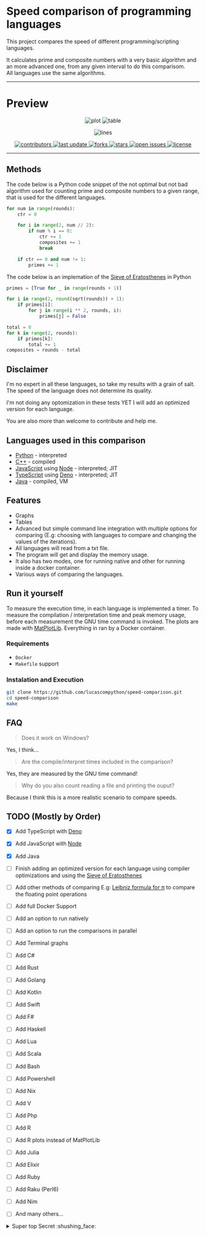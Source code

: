 # Speed comparison of programming languages 

This project compares the speed of different programming/scripting languages.

It calculates prime and composite numbers with a very basic algorithm and an more advanced one, from any given interval to do this comparisom.<br>
All languages use the same algorithms.
<!-- and it uses an implementation of the [Leibniz formula for π](https://en.wikipedia.org/wiki/Leibniz_formula_for_%CF%80) to do the comparison. -->


<!-- Here is a video which explains how it works: [Calculating π by hand](https://www.youtube.com/watch?v=HrRMnzANHHs) -->
---

# Preview

<div align="center">

![plot](https://cdn.discordapp.com/attachments/795277227423301643/961753951261302814/unknown.png "Speed comparison of programming languages")
![table](https://cdn.discordapp.com/attachments/795277227423301643/961754032744038450/unknown.png "Table") 

![lines](https://img.shields.io/tokei/lines/github/lucascompython/speed-comparison)
<p>
  <a href="https://github.com/lucascompython/speed-comparison/graphs/contributors">
    <img src="https://img.shields.io/github/contributors/lucascompython/speed-comparison" alt="contributors" />
  </a>
  <a href="">
    <img src="https://img.shields.io/github/last-commit/lucascompython/speed-comparison" alt="last update" />
  </a>
  <a href="https://github.com/lucascompython/speed-comparison/network/members">
    <img src="https://img.shields.io/github/forks/lucascompython/speed-comparison" alt="forks" />
  </a>
  <a href="https://github.com/lucascompython/speed-comparison/stargazers">
    <img src="https://img.shields.io/github/stars/lucascompython/speed-comparison" alt="stars" />
  </a>
  <a href="https://github.com/lucascompython/speed-comparison/issues/">
    <img src="https://img.shields.io/github/issues/lucascompython/speed-comparison" alt="open issues" />
  </a>
  <a href="https://github.com/lucascompython/speed-comparison/blob/master/LICENSE">
    <img src="https://img.shields.io/github/license/lucascompython/speed-comparison.svg" alt="license" />
  </a>
</p>

</div>

---





## Methods

The code below is a Python code snippet of the not optimal but not bad algorithm used for counting prime and composite numbers to a given range, that is used for the different languages.

```python
for num in range(rounds):
    ctr = 0

    for i in range(2, num // 2):
        if num % i == 0:
            ctr += 1
            composites += 1
            break

    if ctr == 0 and num != 1:
        primes += 1
```

The code below is an implemation of the [Sieve of Eratosthenes](https://en.wikipedia.org/wiki/Sieve_of_Eratosthenes) in Python

```python
primes = [True for _ in range(rounds + 1)]

for i in range(2, round(sqrt(rounds)) + 1):
    if primes[i]:
        for j in range(i ** 2, rounds, i):
            primes[j] = False

total = 0
for k in range(2, rounds):
    if primes[k]:
        total += 1
composites = rounds - total
```


## Disclaimer

I'm no expert in all these languages, so take my results with a grain of salt.<br>
The speed of the language does not determine its quality.
<!-- Also the findings just show how good the languages can handle floating point operations, which is only one aspect of a programming language. -->
I'm not doing any optomization in these tests YET I will add an optimized version for each language.

You are also more than welcome to contribute and help me.

## Languages used in this comparison


- [Python](https://www.python.org/) - interpreted
- [C++](https://isocpp.org/) - compiled
- [JavaScript](https://www.ecma-international.org/publications-and-standards/standards/ecma-402/) using [Node](https://nodejs.org/en/) - interpreted; JIT
- [TypeScript](https://www.typescriptlang.org) using [Deno](https://deno.land) - interpreted; JIT
- [Java](http://www.oracle.com/technetwork/java/index.html) - compiled, VM
<!---

- [C#](https://docs.microsoft.com/en-us/dotnet/csharp/) - compiled
- [Javascript](https://www.ecma-international.org/publications/standards/Ecma-402.htm) using [Node.js](https://nodejs.org/) - interpreted, JIT
- [Go](https://golang.org/) - compiled
- [Rust](https://www.rust-lang.org/) - compiled
--->



## Features

- Graphs
- Tables
- Advanced but simple command line integration with multiple options for comparing (E.g: choosing with languages to compare and changing the values of the iterations).
- All languages will read from a txt file.
- The program will get and display the memory usage.
- It also has two modes, one for running native and other for running inside a docker container.
- Various ways of comparing the languages.
<!---- Install all the requirements by itself.
-->

<!-- ## Results
asdd -->
## Run it yourself
<!--
Everything is run by a Docker container and a bash script which envokes the programs.
-->

To measure the execution time, in each language is implemented a timer.
To measure the compilation / interpretation time and peak memory usage, before each measurement the GNU time command is invoked. 
The plots are made with [MatPlotLib](https://matplotlib.org).
Everything in ran by a Docker container.

### Requirements

- `Docker`
- `Makefile` support

### Instalation and Execution

```bash
git clone https://github.com/lucascompython/speed-comparison.git
cd speed-comparison
make
```

## FAQ

> Does it work on Windows?

Yes, I think... 

> Are the compile/interpret times included in the comparison?

Yes, they are measured by the GNU time command!

> Why do you also count reading a file and printing the ouput?

Because I think this is a more realistic scenario to compare speeds.

## TODO (Mostly by Order)


- [X] Add TypeScript with [Deno](https://deno.land)
- [X] Add JavaScript with [Node](https://nodejs.org)
- [X] Add Java
- [ ] Finish adding an optimized version for each language using compiler optimizations and using the [Sieve of Eratosthenes](https://en.wikipedia.org/wiki/Sieve_of_Eratosthenes)
- [ ] Add other methods of comparing E.g: [Leibniz formula for π](https://en.wikipedia.org/wiki/Leibniz_formula_for_%CF%80) to compare the floating point operations
- [ ] Add full Docker Support
- [ ] Add an option to run natively 
- [ ] Add an option to run the comparisons in parallel
- [ ] Add Terminal graphs
- [ ] Add C#
- [ ] Add Rust
- [ ] Add Golang
- [ ] Add Kotlin
- [ ] Add Swift
- [ ] Add F#
- [ ] Add Haskell
- [ ] Add Lua
- [ ] Add Scala
- [ ] Add Bash
- [ ] Add Powershell
- [ ] Add Nix
- [ ] Add V
- [ ] Add Php
- [ ] Add R
- [ ] Add R plots instead of MatPlotLib
- [ ] Add Julia
- [ ] Add Elixir
- [ ] Add Ruby
- [ ] Add Raku (Perl6)
- [ ] Add Nim
- [ ] And many others...


<details>
  <summary>Super top Secret :shushing_face:</summary>
  
<!--START_SECTION:activity-->
1. **Most** languages are good, use whatever you want.
2. Execpt HTML
3. Fuck HTML
<!--END_SECTION:activity-->

</details>

<!-- 
## Thanks

This projects takes inspiration from [Thomas](https://www.thomaschristlieb.de) who did a similar comparison [on his blog](https://www.thomaschristlieb.de/performance-vergleich-zwischen-verschiedenen-programmiersprachen-und-systemen/). -->